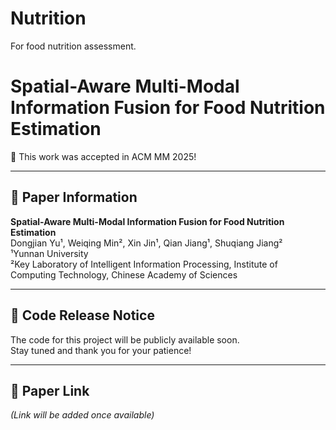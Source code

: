# Nutrition
For food nutrition assessment.

# Spatial-Aware Multi-Modal Information Fusion for Food Nutrition Estimation

🎉 This work was accepted in ACM MM 2025!

---

## 🧾 Paper Information

**Spatial-Aware Multi-Modal Information Fusion for Food Nutrition Estimation**  
Dongjian Yu¹, Weiqing Min², Xin Jin¹, Qian Jiang¹, Shuqiang Jiang²  
¹Yunnan University  
²Key Laboratory of Intelligent Information Processing, Institute of Computing Technology, Chinese Academy of Sciences

---

## 🚧 Code Release Notice

The code for this project will be publicly available soon.  
Stay tuned and thank you for your patience!

---

## 📄 Paper Link

*(Link will be added once available)*
